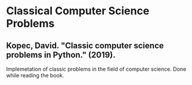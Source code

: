 # Classical Computer Science Problems
## Kopec, David. "Classic computer science problems in Python." (2019).

Implemetation of classic problems in the field of computer science. Done while reading the book.
